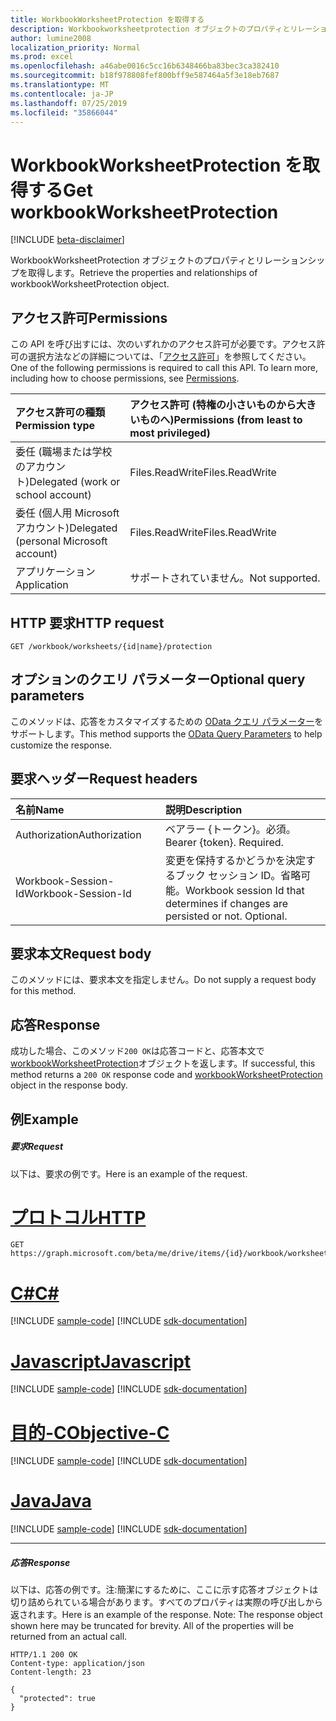 ```yaml
---
title: WorkbookWorksheetProtection を取得する
description: Workbookworksheetprotection オブジェクトのプロパティとリレーションシップを取得します。
author: lumine2008
localization_priority: Normal
ms.prod: excel
ms.openlocfilehash: a46abe0016c5cc16b6348466ba83bec3ca382410
ms.sourcegitcommit: b18f978808fef800bff9e587464a5f3e18eb7687
ms.translationtype: MT
ms.contentlocale: ja-JP
ms.lasthandoff: 07/25/2019
ms.locfileid: "35866044"
---
```

# <a name="get-workbookworksheetprotection"></a><span data-ttu-id="2bae1-103">WorkbookWorksheetProtection を取得する</span><span class="sxs-lookup"><span data-stu-id="2bae1-103">Get workbookWorksheetProtection</span></span>

[!INCLUDE [beta-disclaimer](../../includes/beta-disclaimer.md)]

<span data-ttu-id="2bae1-104">WorkbookWorksheetProtection オブジェクトのプロパティとリレーションシップを取得します。</span><span class="sxs-lookup"><span data-stu-id="2bae1-104">Retrieve the properties and relationships of workbookWorksheetProtection object.</span></span>
## <a name="permissions"></a><span data-ttu-id="2bae1-105">アクセス許可</span><span class="sxs-lookup"><span data-stu-id="2bae1-105">Permissions</span></span>
<span data-ttu-id="2bae1-p101">この API を呼び出すには、次のいずれかのアクセス許可が必要です。アクセス許可の選択方法などの詳細については、「[アクセス許可](/graph/permissions-reference)」を参照してください。</span><span class="sxs-lookup"><span data-stu-id="2bae1-p101">One of the following permissions is required to call this API. To learn more, including how to choose permissions, see [Permissions](/graph/permissions-reference).</span></span>

|<span data-ttu-id="2bae1-108">アクセス許可の種類</span><span class="sxs-lookup"><span data-stu-id="2bae1-108">Permission type</span></span>      | <span data-ttu-id="2bae1-109">アクセス許可 (特権の小さいものから大きいものへ)</span><span class="sxs-lookup"><span data-stu-id="2bae1-109">Permissions (from least to most privileged)</span></span>              |
|:--------------------|:---------------------------------------------------------|
|<span data-ttu-id="2bae1-110">委任 (職場または学校のアカウント)</span><span class="sxs-lookup"><span data-stu-id="2bae1-110">Delegated (work or school account)</span></span> | <span data-ttu-id="2bae1-111">Files.ReadWrite</span><span class="sxs-lookup"><span data-stu-id="2bae1-111">Files.ReadWrite</span></span>    |
|<span data-ttu-id="2bae1-112">委任 (個人用 Microsoft アカウント)</span><span class="sxs-lookup"><span data-stu-id="2bae1-112">Delegated (personal Microsoft account)</span></span> | <span data-ttu-id="2bae1-113">Files.ReadWrite</span><span class="sxs-lookup"><span data-stu-id="2bae1-113">Files.ReadWrite</span></span>    |
|<span data-ttu-id="2bae1-114">アプリケーション</span><span class="sxs-lookup"><span data-stu-id="2bae1-114">Application</span></span> | <span data-ttu-id="2bae1-115">サポートされていません。</span><span class="sxs-lookup"><span data-stu-id="2bae1-115">Not supported.</span></span> |

## <a name="http-request"></a><span data-ttu-id="2bae1-116">HTTP 要求</span><span class="sxs-lookup"><span data-stu-id="2bae1-116">HTTP request</span></span>
<!-- { "blockType": "ignored" } -->
```http
GET /workbook/worksheets/{id|name}/protection
```
## <a name="optional-query-parameters"></a><span data-ttu-id="2bae1-117">オプションのクエリ パラメーター</span><span class="sxs-lookup"><span data-stu-id="2bae1-117">Optional query parameters</span></span>
<span data-ttu-id="2bae1-118">このメソッドは、応答をカスタマイズするための [OData クエリ パラメーター](https://developer.microsoft.com/graph/docs/concepts/query_parameters)をサポートします。</span><span class="sxs-lookup"><span data-stu-id="2bae1-118">This method supports the [OData Query Parameters](https://developer.microsoft.com/graph/docs/concepts/query_parameters) to help customize the response.</span></span>

## <a name="request-headers"></a><span data-ttu-id="2bae1-119">要求ヘッダー</span><span class="sxs-lookup"><span data-stu-id="2bae1-119">Request headers</span></span>
| <span data-ttu-id="2bae1-120">名前</span><span class="sxs-lookup"><span data-stu-id="2bae1-120">Name</span></span>      |<span data-ttu-id="2bae1-121">説明</span><span class="sxs-lookup"><span data-stu-id="2bae1-121">Description</span></span>|
|:----------|:----------|
| <span data-ttu-id="2bae1-122">Authorization</span><span class="sxs-lookup"><span data-stu-id="2bae1-122">Authorization</span></span>  | <span data-ttu-id="2bae1-p102">ベアラー {トークン}。必須。</span><span class="sxs-lookup"><span data-stu-id="2bae1-p102">Bearer {token}. Required.</span></span> |
| <span data-ttu-id="2bae1-125">Workbook-Session-Id</span><span class="sxs-lookup"><span data-stu-id="2bae1-125">Workbook-Session-Id</span></span>  | <span data-ttu-id="2bae1-p103">変更を保持するかどうかを決定するブック セッション ID。省略可能。</span><span class="sxs-lookup"><span data-stu-id="2bae1-p103">Workbook session Id that determines if changes are persisted or not. Optional.</span></span>|

## <a name="request-body"></a><span data-ttu-id="2bae1-128">要求本文</span><span class="sxs-lookup"><span data-stu-id="2bae1-128">Request body</span></span>
<span data-ttu-id="2bae1-129">このメソッドには、要求本文を指定しません。</span><span class="sxs-lookup"><span data-stu-id="2bae1-129">Do not supply a request body for this method.</span></span>

## <a name="response"></a><span data-ttu-id="2bae1-130">応答</span><span class="sxs-lookup"><span data-stu-id="2bae1-130">Response</span></span>

<span data-ttu-id="2bae1-131">成功した場合、このメソッド`200 OK`は応答コードと、応答本文で[workbookWorksheetProtection](../resources/workbookworksheetprotection.md)オブジェクトを返します。</span><span class="sxs-lookup"><span data-stu-id="2bae1-131">If successful, this method returns a `200 OK` response code and [workbookWorksheetProtection](../resources/workbookworksheetprotection.md) object in the response body.</span></span>
## <a name="example"></a><span data-ttu-id="2bae1-132">例</span><span class="sxs-lookup"><span data-stu-id="2bae1-132">Example</span></span>
##### <a name="request"></a><span data-ttu-id="2bae1-133">要求</span><span class="sxs-lookup"><span data-stu-id="2bae1-133">Request</span></span>
<span data-ttu-id="2bae1-134">以下は、要求の例です。</span><span class="sxs-lookup"><span data-stu-id="2bae1-134">Here is an example of the request.</span></span>

# <a name="httptabhttp"></a>[<span data-ttu-id="2bae1-135">プロトコル</span><span class="sxs-lookup"><span data-stu-id="2bae1-135">HTTP</span></span>](#tab/http)
<!-- {
  "blockType": "request",
  "name": "get_workbookworksheetprotection"
}-->
```http
GET https://graph.microsoft.com/beta/me/drive/items/{id}/workbook/worksheets/{id|name}/protection
```
# <a name="ctabcsharp"></a>[<span data-ttu-id="2bae1-136">C#</span><span class="sxs-lookup"><span data-stu-id="2bae1-136">C#</span></span>](#tab/csharp)
[!INCLUDE [sample-code](../includes/snippets/csharp/get-workbookworksheetprotection-csharp-snippets.md)]
[!INCLUDE [sdk-documentation](../includes/snippets/snippets-sdk-documentation-link.md)]

# <a name="javascripttabjavascript"></a>[<span data-ttu-id="2bae1-137">Javascript</span><span class="sxs-lookup"><span data-stu-id="2bae1-137">Javascript</span></span>](#tab/javascript)
[!INCLUDE [sample-code](../includes/snippets/javascript/get-workbookworksheetprotection-javascript-snippets.md)]
[!INCLUDE [sdk-documentation](../includes/snippets/snippets-sdk-documentation-link.md)]

# <a name="objective-ctabobjc"></a>[<span data-ttu-id="2bae1-138">目的-C</span><span class="sxs-lookup"><span data-stu-id="2bae1-138">Objective-C</span></span>](#tab/objc)
[!INCLUDE [sample-code](../includes/snippets/objc/get-workbookworksheetprotection-objc-snippets.md)]
[!INCLUDE [sdk-documentation](../includes/snippets/snippets-sdk-documentation-link.md)]

# <a name="javatabjava"></a>[<span data-ttu-id="2bae1-139">Java</span><span class="sxs-lookup"><span data-stu-id="2bae1-139">Java</span></span>](#tab/java)
[!INCLUDE [sample-code](../includes/snippets/java/get-workbookworksheetprotection-java-snippets.md)]
[!INCLUDE [sdk-documentation](../includes/snippets/snippets-sdk-documentation-link.md)]

---

##### <a name="response"></a><span data-ttu-id="2bae1-140">応答</span><span class="sxs-lookup"><span data-stu-id="2bae1-140">Response</span></span>
<span data-ttu-id="2bae1-p104">以下は、応答の例です。注:簡潔にするために、ここに示す応答オブジェクトは切り詰められている場合があります。すべてのプロパティは実際の呼び出しから返されます。</span><span class="sxs-lookup"><span data-stu-id="2bae1-p104">Here is an example of the response. Note: The response object shown here may be truncated for brevity. All of the properties will be returned from an actual call.</span></span>
<!-- {
  "blockType": "response",
  "truncated": true,
  "@odata.type": "microsoft.graph.workbookWorksheetProtection"
} -->
```http
HTTP/1.1 200 OK
Content-type: application/json
Content-length: 23

{
  "protected": true
}
```

<!-- uuid: 8fcb5dbc-d5aa-4681-8e31-b001d5168d79
2015-10-25 14:57:30 UTC -->
<!--
{
  "type": "#page.annotation",
  "description": "Get workbookWorksheetProtection",
  "keywords": "",
  "section": "documentation",
  "tocPath": "",
  "suppressions": [
  ]
}
-->
